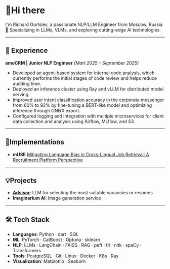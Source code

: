 # 👋Hi there
I'm Richard Gurtsiev, a passionate NLP/LLM Engineer from Moscow, Russia  
🚀 Specializing in LLMs, VLMs, and exploring cutting-edge AI technologies  

---

## 💼 Experience
**amoCRM | Junior NLP Engineer** *(Mart 2025 – September 2025)*  
- Developed an agent-based system for internal code analysis, which currently performs the initial stages of code review and helps reduce auditing time.
- Deployed an inference cluster using Ray and vLLM for distributed model serving.
- Improved user intent classification accuracy in the corporate messenger from 60% to 92% by fine-tuning a BERT-like model and optimizing inference through ONNX export.
- Configured logging and integration with multiple microservices for client data collection and analysis using Airflow, MLflow, and S3.
---

## 🧩Implementations  
- **mUSE** [Mitigating Language Bias in Cross-Lingual Job Retrieval: A Recruitment Platform Perspective](https://github.com/vilovnok/mitigating_language_bias/tree/master)

---

## 💡Projects 
- [**Advisor**](https://github.com/vilovnok/advisor): LLM for selecting the most suitable vacancies or resumes
- **Imaginarium AI**: Image generation service

---

## 🛠️ Tech Stack  
- **Languages**: Python · dart · SQL  
- **ML**: PyTorch · CatBoost · Optuna · sklearn  
- **NLP**: LLMs · LangChain · FAISS · RAG · peft · trl · nltk · spaCy · Transformers
- **Tools**: PostgreSQL · Git · Linux · Docker · K8s · Ray 
- **Visualization**: Matplotlib · Seaborn 
